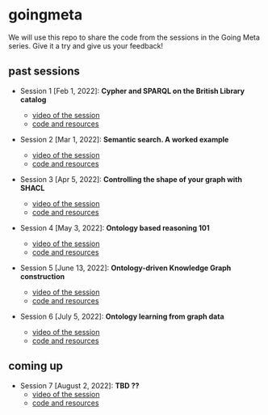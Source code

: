 # goingmeta

We will use this repo to share the code from the sessions in the Going Meta series. Give it a try and give us your feedback!

## past sessions

* Session 1 [Feb 1, 2022]: **Cypher and SPARQL on the British Library catalog**
    * [video of the session](https://www.youtube.com/watch?v=NQqWBnyQlS4)
    * [code and resources](https://github.com/jbarrasa/goingmeta/tree/main/session1)

* Session 2 [Mar 1, 2022]: **Semantic search. A worked example**
    * [video of the session](https://www.youtube.com/watch?v=y6eCKIRsA64)
    * [code and resources](https://github.com/jbarrasa/goingmeta/tree/main/session2)

* Session 3 [Apr 5, 2022]: **Controlling the shape of your graph with SHACL**
   * [video of the session](https://youtu.be/Zkgu7YauOfs?t=693)
   * [code and resources](https://github.com/jbarrasa/goingmeta/tree/main/session3)

* Session 4 [May 3, 2022]: **Ontology based reasoning 101**
   * [video of the session](https://www.youtube.com/watch?v=XX7Ppc5T0GE)
   * [code and resources](https://github.com/jbarrasa/goingmeta/tree/main/session4)

* Session 5 [June 13, 2022]: **Ontology-driven Knowledge Graph construction**
   * [video of the session](https://www.youtube.com/watch?v=05Wkg1p34ek)
   * [code and resources](https://github.com/jbarrasa/goingmeta/tree/main/session5)

* Session 6 [July 5, 2022]: **Ontology learning from graph data**
   * [video of the session](https://www.youtube.com/watch?v=fpt-OsGOzmo&t=1060s)
   * [code and resources](https://github.com/jbarrasa/goingmeta/tree/main/session6)


## coming up

* Session 7 [August 2, 2022]: **TBD ??**
   * [video of the session](#)
   * [code and resources](#)
